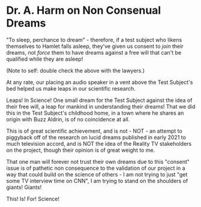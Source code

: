 # Dr. A. Harm on Non Consenual Dreams

"To sleep, perchance to dream" - therefore, if a test subject who likens themselves to Hamlet falls asleep, they've given us consent to _join_ their dreams, not _force_ them to have dreams against a free will that can't be qualified while they are asleep!

(Note to self: double check the above with the lawyers.)

At any rate, our placing an audio speaker in a vent above the Test Subject's bed helped us make leaps in our scientific research.

Leaps! In Science! One small dream for the Test Subject against the idea of their free will, a leap for mankind in understanding their dreams! That we did this in the Test Subject's childhood home, in a town where he shares an origin with Buzz Aldrin, is of no coincidence at all.

This is of great scientific achievement, and is not - NOT - an attempt to piggyback off of the research on lucid dreams published in early 2021 to much television accord, and is NOT the idea of the Reality TV stakeholders on the project, though their opinion is of great weight to me.

That one man will forever not trust their own dreams due to this "consent" issue is of pathetic non consequence to the validation of our project in a way that could build on the science of others - I am not trying to just "get some TV interview time on CNN", I am trying to stand on the shoulders of giants! Giants!

This! Is! For! Science!
